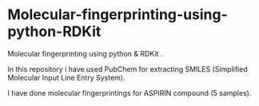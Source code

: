 # Molecular-fingerprinting-using-python-RDKit
Molecular fingerprinting using python & RDKit .

In this repository i have used PubChem for extracting SMILES (Simplified Molecular Input Line Entry System).

I have done molecular fingerprintings for ASPIRIN compound (5 samples).
